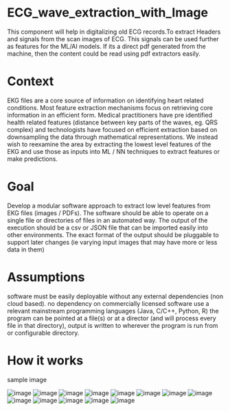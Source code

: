 # ECG_wave_extraction_with_Image
 This component will help in digitalizing old ECG records.To extract Headers and signals from the scan images of ECG. This signals can be used further as features for the ML/AI models.
 If its a direct pdf generated from the machine, then the content could be read using pdf extractors easily. 
 
# Context 
EKG files are a core source of information on identifying heart related conditions.  Most feature extraction mechanisms focus on retrieving core information in an efficient form.  Medical practitioners have pre identified health related features (distance between key parts of the waves, eg. QRS complex) and technologists have focused on efficient extraction based on downsampling the data through mathematical representations.  We instead wish to reexamine the area by extracting the lowest level features of the EKG and use those as inputs into ML / NN techniques to extract features or make predictions.

# Goal
Develop a modular software approach to extract low level features from EKG files (images / PDFs).  The software should be able to operate on a single file or directories of files in an automated way.  The output of the execution should be a csv or JSON file that can be imported easily into other environments.  The exact format of the output should be pluggable to support later changes (ie varying input images that may have more or less data in them)

# Assumptions
software must be easily deployable without any external dependencies (non cloud based).
no dependency on commercially licensed software
use a relevant mainstream programming languages (Java, C/C++, Python, R)
the program can be pointed at a file(s) or at a director (and will process every file in that directory), output is written to wherever the program is run from or configurable directory.

# How it works

sample image

![image](https://github.com/user-attachments/assets/57263fef-7af0-49e0-b579-cb37aaef81b9)
![image](https://github.com/user-attachments/assets/64e47b6d-3d04-49fd-9bf8-bd208637432d)
![image](https://github.com/user-attachments/assets/6bfd797d-a919-4ee9-a36f-fcf1d7c86fe2)
![image](https://github.com/user-attachments/assets/25bb2404-5544-45a1-9f0c-a12f20d20dc6)
![image](https://github.com/user-attachments/assets/a9055770-393d-44da-b465-090e22330c13)
![image](https://github.com/user-attachments/assets/ddb8720f-24b2-49ab-8d7a-6b1614329e05)
![image](https://github.com/user-attachments/assets/91e69b50-c7fb-4199-81fc-68b98f036d83)
![image](https://github.com/user-attachments/assets/2cd5c390-4c76-42a7-bd23-d9ec697179ae)
![image](https://github.com/user-attachments/assets/49d3aca5-a486-4420-b6b4-479b8cf70f39)
![image](https://github.com/user-attachments/assets/0c1dc74e-511c-49a5-a8e4-643279885f8a)
![image](https://github.com/user-attachments/assets/b14bda1f-7b68-4c91-b825-b1f2b4bfaa63)
![image](https://github.com/user-attachments/assets/cdc53e12-213d-4806-aff5-9527ce5cc3ce)
![image](https://github.com/user-attachments/assets/4af94e07-d0e7-44f8-a47d-d2b73c0795cd)








